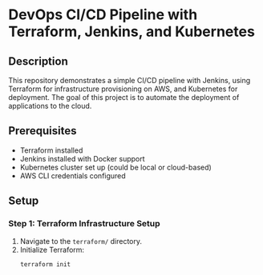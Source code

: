 # DevOps CI/CD Pipeline with Terraform, Jenkins, and Kubernetes

## Description
This repository demonstrates a simple CI/CD pipeline with Jenkins, using Terraform for infrastructure provisioning on AWS, and Kubernetes for deployment. The goal of this project is to automate the deployment of applications to the cloud.

## Prerequisites
- Terraform installed
- Jenkins installed with Docker support
- Kubernetes cluster set up (could be local or cloud-based)
- AWS CLI credentials configured

## Setup
### Step 1: Terraform Infrastructure Setup
1. Navigate to the `terraform/` directory.
2. Initialize Terraform:
   ```bash
   terraform init
